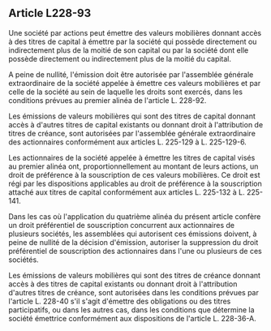 Article L228-93
----
Une société par actions peut émettre des valeurs mobilières donnant accès à des
titres de capital à émettre par la société qui possède directement ou
indirectement plus de la moitié de son capital ou par la société dont elle
possède directement ou indirectement plus de la moitié du capital.

A peine de nullité, l'émission doit être autorisée par l'assemblée générale
extraordinaire de la société appelée à émettre ces valeurs mobilières et par
celle de la société au sein de laquelle les droits sont exercés, dans les
conditions prévues au premier alinéa de l'article L. 228-92.

Les émissions de valeurs mobilières qui sont des titres de capital donnant accès
à d'autres titres de capital existants ou donnant droit à l'attribution de
titres de créance, sont autorisées par l'assemblée générale extraordinaire des
actionnaires conformément aux articles L. 225-129 à L. 225-129-6.

Les actionnaires de la société appelée à émettre les titres de capital visés au
premier alinéa ont, proportionnellement au montant de leurs actions, un droit de
préférence à la souscription de ces valeurs mobilières. Ce droit est régi par
les dispositions applicables au droit de préférence à la souscription attaché
aux titres de capital conformément aux articles L. 225-132 à L. 225-141.

Dans les cas où l'application du quatrième alinéa du présent article confère un
droit préférentiel de souscription concurrent aux actionnaires de plusieurs
sociétés, les assemblées qui autorisent ces émissions doivent, à peine de
nullité de la décision d'émission, autoriser la suppression du droit
préférentiel de souscription des actionnaires dans l'une ou plusieurs de ces
sociétés.

Les émissions de valeurs mobilières qui sont des titres de créance donnant accès
à des titres de capital existants ou donnant droit à l'attribution d'autres
titres de créance, sont autorisées dans les conditions prévues par l'article L.
228-40 s'il s'agit d'émettre des obligations ou des titres participatifs, ou
dans les autres cas, dans les conditions que détermine la société émettrice
conformément aux dispositions de l'article L. 228-36-A.
